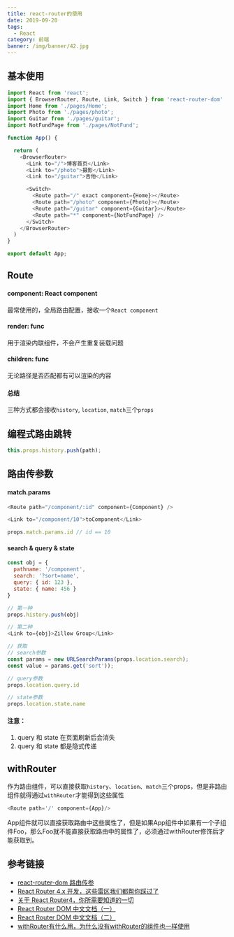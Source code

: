 ```yaml
---
title: react-router的使用
date: 2019-09-20
tags:
  - React
category: 前端
banner: /img/banner/42.jpg
---
```


## 基本使用
```js
import React from 'react';
import { BrowserRouter, Route, Link, Switch } from 'react-router-dom'
import Home from './pages/Home';
import Photo from './pages/photo';
import Guitar from './pages/guitar';
import NotFundPage from './pages/NotFund';

function App() {

  return (
    <BrowserRouter>
      <Link to="/">博客首页</Link>
      <Link to="/photo">摄影</Link>
      <Link to="/guitar">吉他</Link>

      <Switch>
        <Route path="/" exact component={Home}></Route>
        <Route path="/photo" component={Photo}></Route>
        <Route path="/guitar" component={Guitar}></Route>
        <Route path="*" component={NotFundPage} />
      </Switch>
    </BrowserRouter>
  )
}

export default App;
```

## Route

#### component: React component
最常使用的，全局路由配置，接收一个`React component`

#### render: func
用于渲染内联组件，不会产生重复装载问题

#### children: func
无论路径是否匹配都有可以渲染的内容

#### 总结
三种方式都会接收`history`, `location`, `match`三个`props`

## 编程式路由跳转

```js
this.props.history.push(path);
```

## 路由传参数

#### match.params
```js
<Route path="/component/:id" component={Component} />

<Link to="/component/10">toComponent</Link>

props.match.params.id // id == 10
```

#### search & query & state
```js
const obj = {
  pathname: '/component',
  search: '?sort=name',
  query: { id: 123 },
  state: { name: 456 }
}

// 第一种
props.history.push(obj)

// 第二种
<Link to={obj}>Zillow Group</Link>

// 获取
// search参数
const params = new URLSearchParams(props.location.search);
const value = params.get('sort'));

// query参数
props.location.query.id

// state参数
props.location.state.name

```

#### 注意：
1. query 和 state 在页面刷新后会消失
2. query 和 state 都是隐式传递

## withRouter
作为路由组件，可以直接获取`history`、`location`、`match`三个props，但是非路由组件就得通过`withRouter`才能得到这些属性
```js
<Route path='/' component={App}/>
```
App组件就可以直接获取路由中这些属性了，但是如果App组件中如果有一个子组件Foo，那么Foo就不能直接获取路由中的属性了，必须通过withRouter修饰后才能获取到。

## 参考链接
- [react-router-dom 路由传参](https://www.jianshu.com/p/78286fb4bb6b)
- [React Router 4.x 开发，这些雷区我们都帮你踩过了](https://juejin.im/entry/5b50518bf265da0f6436c34a)
- [关于 React Router4，你所需要知道的一切](https://zhuanlan.zhihu.com/p/43581520)
- [React Router DOM 中文文档（一）](https://www.jianshu.com/p/97e4af32811a)
- [React Router DOM 中文文档（二）](https://www.jianshu.com/p/5796c360e776)
- [withRouter有什么用，为什么没有withRouter的组件也一样使用](https://segmentfault.com/q/1010000015964411)
